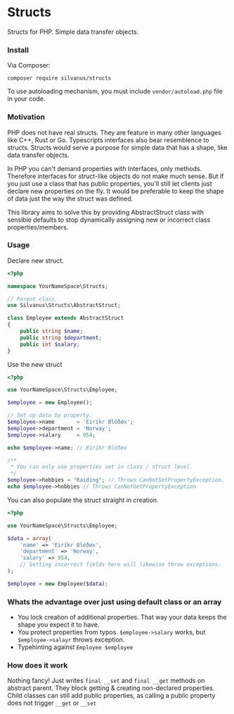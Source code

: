 # Structs

Structs for PHP. Simple data transfer objects.

### Install

Via Composer:

`composer require silvanus/structs`

To use autoloading mechanism, you must include `vendor/autoload.php` file in your code.

### Motivation

PHP does not have real structs. They are feature in many other languages like C++, Rust or Go. Typescripts interfaces also bear resemblence to structs. Structs would serve a purpose for simple data that has a shape, like data transfer objects.

In PHP you can't demand properties with Interfaces, only methods. Therefore interfaces for struct-like objects do not make much sense. But if you just use a class that has public properties, you'll still let clients just declare new properties on the fly. It would be preferable to keep the shape of data just the way the struct was defined.

This library aims to solve this by providing AbstractStruct class with sensible defaults to stop dynamically assigning new or incorrect class properties/members.

### Usage

Declare new struct.

```php
<?php

namespace YourNameSpace\Structs;

// Parent class.
use Silvanus\Structs\AbstractStruct;

class Employee extends AbstractStruct
{    
    public string $name;    
    public string $department;
    public int $salary;
}

```

Use the new struct

```php
<?php

use YourNameSpace\Structs\Employee;

$employee = new Employee();

// Set up data by property.
$employee->name       = 'Eiríkr Blóðøx';
$employee->department = 'Norway';
$employee->salary     = 954;

echo $employee->name; // Eiríkr Blóðøx

/**
 * You can only use properties set in class / struct level.
 */
$employee->hobbies = "Raiding"; // Throws CanNotSetPropertyException.
echo $employee->hobbies // Throws CanNotGetPropertyException

```

You can also populate the struct straight in creation.

```php
<?php

use YourNameSpace\Structs\Employee;

$data = array(
	'name' => 'Eiríkr Blóðøx',
	'department' => 'Norway',
	'salary' => 954,
	// Setting incorrect fields here will likewise throw exceptions.
);

$employee = new Employee($data);

```

### Whats the advantage over just using default class or an array

- You lock creation of additional properties. That way your data keeps the shape you expect it to have.
- You protect properties from typos. `$employee->salary` works, but `$employee->salayr` throws exception.
- Typehinting against `Employee $employee`

### How does it work

Nothing fancy! Just writes `final __set` and `final __get` methods on abstract parent. They block getting & creating non-declared properties. Child classes can still add public properties, as calling a public property does not trigger `__get` or `__set`
